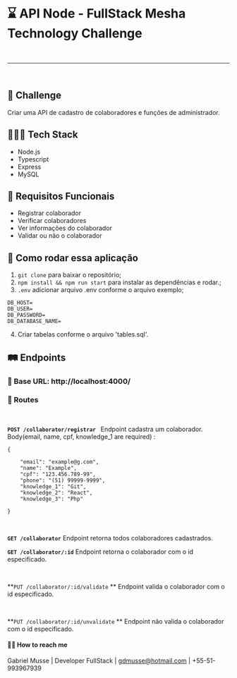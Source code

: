 # ⌛️ API Node - FullStack Mesha Technology Challenge

<br>

----

<br>

## 🚀 Challenge
Criar uma API de cadastro de colaboradores e funções de administrador.

## 👨🏽‍💻 Tech Stack
- Node.js
- Typescript
- Express
- MySQL

## 📝 Requisitos Funcionais
- Registrar colaborador
- Verificar colaboradores
- Ver informações do colaborador
- Validar ou não o colaborador

## 🚙 Como rodar essa aplicação
1. `git clone` para baixar o repositório;
2. `npm install && npm run start` para instalar as dependências e rodar.;
3. ` .env ` adicionar arquivo .env conforme o arquivo exemplo;

```
DB_HOST=
DB_USER=
DB_PASSWORD=
DB_DATABASE_NAME=
```

4. Criar tabelas conforme o arquivo 'tables.sql'.

## 🛤 Endpoints

### 🛒 Base URL: http://localhost:4000/

### 🔐 Routes

<br>

**`POST /collaborator/registrar `** Endpoint cadastra um colaborador.
Body(email, name, cpf, knowledge_1 are required) :
```
{

    "email": "example@g.com",
    "name": "Example", 
    "cpf": "123.456.789-99", 
    "phone": "(51) 99999-9999",
    "knowledge_1": "Git", 
    "knowledge_2": "React", 
    "knowledge_3": "Php"

}
```
<br>

**`GET /collaborator`** Endpoint retorna todos colaboradores cadastrados.
<br>

**`GET /collaborator/:id`** Endpoint retorna o colaborador com o id especificado.

<br>

**`PUT /collaborator/:id/validate` ** Endpoint valida o colaborador com o id especificado.

<br>

**`PUT /collaborator/:id/unvalidate` ** Endpoint não valida o colaborador com o id especificado.

#### 👋🏽 How to reach me

Gabriel Musse | Developer FullStack | gdmusse@hotmail.com | +55-51-993967939






